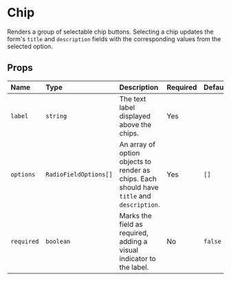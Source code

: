 # Chip

Renders a group of selectable chip buttons. Selecting a chip updates the form's `title` and `description` fields with the corresponding values from the selected option.

## Props

| Name            | Type                  | Description                                                                                      | Required | Default     |
| :-------------- | :-------------------- | :----------------------------------------------------------------------------------------------- | :------- | :---------- |
| `label`         | `string`              | The text label displayed above the chips.                                                        | Yes      |             |
| `options`       | `RadioFieldOptions[]` | An array of option objects to render as chips. Each should have `title` and `description`.       | Yes      | `[]`        |
| `required`      | `boolean`             | Marks the field as required, adding a visual indicator to the label.                             | No       | `false`     |